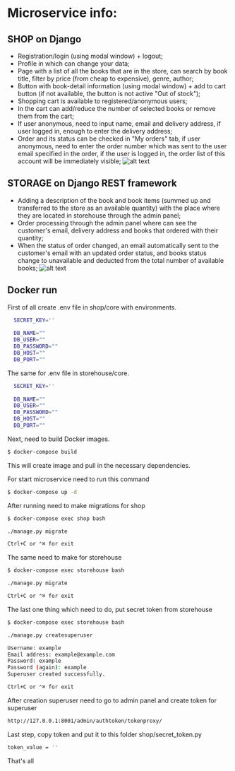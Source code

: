 # Microservice info:

## SHOP on Django
- Registration/login (using modal window) + logout;
- Profile in which can change your data;
- Page with a list of all the books that are in the store, can search by book title, filter by price (from cheap to expensive), genre, author;
- Button with book-detail information (using modal window) + add to cart button (if not available, the button is not active "Out of stock");
- Shopping cart is available to registered/anonymous users;
- In the cart can add/reduce the number of selected books or remove them from the cart;
- If user anonymous, need to input name, email and delivery address, if user logged in, enough to enter the delivery address;
- Order and its status can be checked in "My orders" tab, if user anonymous, need to enter the order number which was sent to the user email specified in the order, if the user is logged in, the order list of this account will be immediately visible;
![alt text](https://github.com/Cubinec-py/microservice_storehouse_shop/blob/main/shop/shop_model_visualized.png?raw=true)

## STORAGE on Django REST framework
- Adding a description of the book and book items (summed up and transferred to the store as an available quantity) with the place where they are located in storehouse through the admin panel;
- Order processing through the admin panel where can see the customer's email, delivery address and books that ordered with their quantity;
- When the status of order changed, an email automatically sent to the customer's email with an updated order status, and books status change to unavailable and deducted from the total number of available books;
![alt text](https://github.com/Cubinec-py/microservice_storehouse_shop/blob/main/storehouse/storehouse_model_visualized.png?raw=true)

## Docker run
First of all create .env file in shop/core with environments.
```sh
  SECRET_KEY=''
  
  DB_NAME=""
  DB_USER=""
  DB_PASSWORD=""
  DB_HOST=""
  DB_PORT=""
```
The same for .env file in storehouse/core.
```sh
  SECRET_KEY=''
  
  DB_NAME=""
  DB_USER=""
  DB_PASSWORD=""
  DB_HOST=""
  DB_PORT=""
```
Next, need to build Docker images.
```sh
$ docker-compose build
```
This will create image and pull in the necessary dependencies.

For start microservice need to run this command
```sh
$ docker-compose up -d
```
After running need to make migrations for shop
```sh
$ docker-compose exec shop bash

./manage.py migrate

Ctrl+C or ⌃⌘ for exit
```
The same need to make for storehouse
```sh
$ docker-compose exec storehouse bash

./manage.py migrate

Ctrl+C or ⌃⌘ for exit
```
The last one thing which need to do, put secret token from storehouse
```sh
$ docker-compose exec storehouse bash

./manage.py createsuperuser

Username: example
Email address: example@example.com
Password: example
Password (again): example
Superuser created successfully.

Ctrl+C or ⌃⌘ for exit
```
After creation superuser need to go to admin panel and create token for superuser
```sh
http://127.0.0.1:8001/admin/authtoken/tokenproxy/
```
Last step, copy token and put it to this folder shop/secret_token.py
```sh
token_value = ''
```
That's all